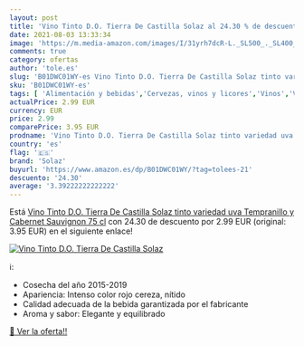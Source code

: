 ```yaml
---
layout: post
title: 'Vino Tinto D.O. Tierra De Castilla Solaz al 24.30 % de descuento'
date: 2021-08-03 13:33:34
image: 'https://m.media-amazon.com/images/I/31yrh7dcR-L._SL500_._SL400_.jpg'
comments: true
category: ofertas
author: 'tole.es'
slug: 'B01DWC01WY-es Vino Tinto D.O. Tierra De Castilla Solaz tinto variedad...'
sku: 'B01DWC01WY-es'
tags: [ 'Alimentación y bebidas','Cervezas, vinos y licores','Vinos','Vinos tintos','solaz','tinto','vino', ]
actualPrice: 2.99 EUR
currency: EUR
price: 2.99
comparePrice: 3.95 EUR
prodname: 'Vino Tinto D.O. Tierra De Castilla Solaz tinto variedad uva Tempranillo y Cabernet Sauvignon 75 cl'
country: 'es'
flag: '🇪🇸'
brand: 'Solaz'
buyurl: 'https://www.amazon.es/dp/B01DWC01WY/?tag=tolees-21'
descuento: '24.30'
average: '3.39222222222222'
---
```


Está [Vino Tinto D.O. Tierra De Castilla Solaz tinto variedad uva Tempranillo y Cabernet Sauvignon 75 cl](https://www.amazon.es/dp/B01DWC01WY/?tag=tolees-21) con 24.30 de descuento por 2.99 EUR (original: 3.95 EUR) en el siguiente enlace!

[![Vino Tinto D.O. Tierra De Castilla Solaz](https://m.media-amazon.com/images/I/31yrh7dcR-L._SL500_._SL400_.jpg)](https://www.amazon.es/dp/B01DWC01WY/?tag=tolees-21)

ℹ️:

- Cosecha del año 2015-2019
- Apariencia: Intenso color rojo cereza, nítido
- Calidad adecuada de la bebida garantizada por el fabricante
- Aroma y sabor: Elegante y equilibrado

[🛒 Ver la oferta!!](https://www.amazon.es/dp/B01DWC01WY/?tag=tolees-21)
